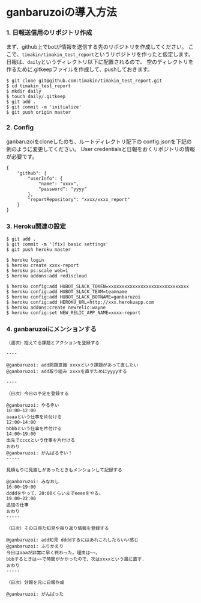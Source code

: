 ganbaruzoiの導入方法
=======

### 1. 日報送信用のリポジトリ作成

まず、github上でbotが情報を送信する先のリポジトリを作成してください。
ここで、`timakin/timakin_test_report`というリポジトリを作ったと仮定します。
日報は、`daily`というディレクトリ以下に配置されるので、
空のディレクトリを作るために.gitkeepファイルを作成して、pushしておきます。

```
$ git clone git@github.com:timakin/timakin_test_report.git
$ cd timakin_test_report
$ mkdir daily
$ touch daily/.gitkeep
$ git add .
$ git commit -m 'initialize'
$ git push origin master
```

### 2. Config

ganbaruzoiをcloneしたのち、ルートディレクトリ配下の
config.jsonを下記の例のように変更してください。
User credentialsと日報をおくリポジトリの情報が必要です。

```
{
    "github": {
        "userInfo": {
            "name": "xxxx",
            "password": "yyyy"
        },
        "reportRepository": "xxxx/xxxx_report"
    }
}
```



### 3. Heroku関連の設定

```
$ git add .
$ git commit -m '[fix] basic settings'
$ git push heroku master

$ heroku login
$ heroku create xxxx-report
$ heroku ps:scale web=1
$ heroku addons:add rediscloud

$ heroku config:add HUBOT_SLACK_TOKEN=xxxxxxxxxxxxxxxxxxxxxxxxxxxxxx
$ heroku config:add HUBOT_SLACK_TEAM=teamname
$ heroku config:add HUBOT_SLACK_BOTNAME=ganbaruzoi
$ heroku config:add HEROKU_URL=http://xxx.herokuapp.com
$ heroku addons:create newrelic:wayne
$ heroku config:set NEW_RELIC_APP_NAME=xxxx-report
```

### 4. ganbaruzoiにメンションする

```
（週次）抱えてる課題とアクションを登録する

----

@ganbaruzoi: add問題意識 xxxxという課題があって直したい
@ganbaruzoi: add取り組み xxxxを直すためにyyyyする

----

（日次）今日の予定を登録する

@ganbaruzoi: やるぞい
10:00~12:00
aaaaという仕事を片付ける
12:00~14:00
bbbbという仕事を片付ける
14:00~19:00
出先でccccという仕事を片付ける
おわり
@ganbaruzoi: がんばるぞい！
-----

見積もりに見直しがあったときもメンションして記録する

@ganbaruzoi: みなおし
16:00~19:00
ddddをやって、20:00くらいまでeeeeをやる。
19:00~22:00
追加の仕事
おわり
-----

（日次）その日得た知見や振り返り情報を登録する

@ganbaruzoi: add知見 ddddするにはあれこれしたらいい感じ
@ganbaruzoi: ふりかえり
今日はaaaが非常に早く終わった。理由は~~。
bbbするときは~~で時間がかかったので、次はxxxxという風に直す.
おわり
-----

（日次）分報を元に日報作成

@ganbaruzoi: がんばった
```

